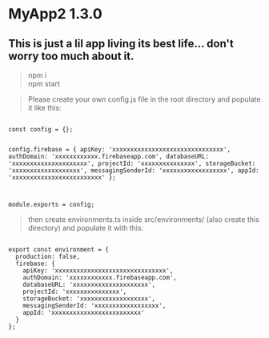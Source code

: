 # MyApp2 1.3.0

## This is just a lil app living its best life... don't worry too much about it.

> npm i  
> npm start

> Please create your own config.js file in the root directory and populate it like this:
<code>
const config = {};

config.firebase = {
  apiKey: 'xxxxxxxxxxxxxxxxxxxxxxxxxxxxxxx',
  authDomain: 'xxxxxxxxxxxx.firebaseapp.com',
  databaseURL: 'xxxxxxxxxxxxxxxxxxxxx',
  projectId: 'xxxxxxxxxxxxxxx',
  storageBucket: 'xxxxxxxxxxxxxxxxxxx',
  messagingSenderId: 'xxxxxxxxxxxxxxxxxx',
  appId: 'xxxxxxxxxxxxxxxxxxxxxxxxx'
};

module.exports = config;
</code>

> then create environments.ts inside src/environments/ (also create this directory) and populate it with this:

<code>
export const environment = {
  production: false,
  firebase: {
    apiKey: 'xxxxxxxxxxxxxxxxxxxxxxxxxxxxxxx',
    authDomain: 'xxxxxxxxxxxx.firebaseapp.com',
    databaseURL: 'xxxxxxxxxxxxxxxxxxxxx',
    projectId: 'xxxxxxxxxxxxxxx',
    storageBucket: 'xxxxxxxxxxxxxxxxxxx',
    messagingSenderId: 'xxxxxxxxxxxxxxxxxx',
    appId: 'xxxxxxxxxxxxxxxxxxxxxxxxx'
  }
};
</code>
